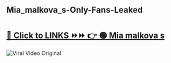 
 ## Mia_malkova_s-Only-Fans-Leaked

# <h2><a href="https://clipsfans.com/Mia_malkova_s&ref=git">🔗 Click to LINKS ⏩⏩ 👉 🟢 Mia malkova s </a></h2>

<a href="https://clipsfans.com/Mia_malkova_s&ref=git" rel="nofollow" data-target="animated-image.originalLink"><img src="https://i.ibb.co.com/xMMVF88/686577567.gif" alt="Viral Video Original" style="max-width: 100%; display: inline-block;" data-target="animated-image.originalImage"></a>
